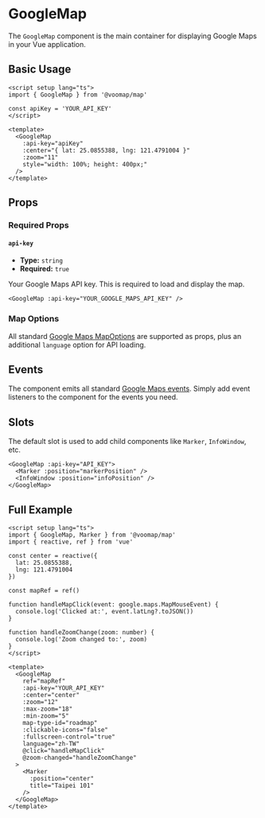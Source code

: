 # GoogleMap

The `GoogleMap` component is the main container for displaying Google Maps in your Vue application.

## Basic Usage

```vue
<script setup lang="ts">
import { GoogleMap } from '@voomap/map'

const apiKey = 'YOUR_API_KEY'
</script>

<template>
  <GoogleMap
    :api-key="apiKey"
    :center="{ lat: 25.0855388, lng: 121.4791004 }"
    :zoom="11"
    style="width: 100%; height: 400px;"
  />
</template>
```

## Props

### Required Props

#### `api-key`

- **Type:** `string`
- **Required:** `true`

Your Google Maps API key. This is required to load and display the map.

```vue
<GoogleMap :api-key="YOUR_GOOGLE_MAPS_API_KEY" />
```

### Map Options

All standard [Google Maps MapOptions](https://developers.google.com/maps/documentation/javascript/reference/map#MapOptions) are supported as props, plus an additional `language` option for API loading.

## Events

The component emits all standard [Google Maps events](https://developers.google.com/maps/documentation/javascript/reference/map#Map-Events). Simply add event listeners to the component for the events you need.

## Slots

The default slot is used to add child components like `Marker`, `InfoWindow`, etc.

```vue
<GoogleMap :api-key="API_KEY">
  <Marker :position="markerPosition" />
  <InfoWindow :position="infoPosition" />
</GoogleMap>
```

## Full Example

```vue
<script setup lang="ts">
import { GoogleMap, Marker } from '@voomap/map'
import { reactive, ref } from 'vue'

const center = reactive({
  lat: 25.0855388,
  lng: 121.4791004
})

const mapRef = ref()

function handleMapClick(event: google.maps.MapMouseEvent) {
  console.log('Clicked at:', event.latLng?.toJSON())
}

function handleZoomChange(zoom: number) {
  console.log('Zoom changed to:', zoom)
}
</script>

<template>
  <GoogleMap
    ref="mapRef"
    :api-key="YOUR_API_KEY"
    :center="center"
    :zoom="12"
    :max-zoom="18"
    :min-zoom="5"
    map-type-id="roadmap"
    :clickable-icons="false"
    :fullscreen-control="true"
    language="zh-TW"
    @click="handleMapClick"
    @zoom-changed="handleZoomChange"
  >
    <Marker
      :position="center"
      title="Taipei 101"
    />
  </GoogleMap>
</template>
```
